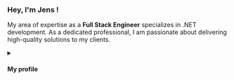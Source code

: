 ### Hey, I'm Jens <a href="https://github.com/codenameClass"></a> !

My area of expertise as a **Full Stack Engineer** specializes in .NET development. As a dedicated professional, I am passionate about delivering high-quality solutions to my clients.

<details><summary><h4>My profile</h4></summary>

<ul>

<li>🚀 <b>.NET development:</b>
<p>Extensive experience developing applications with the .NET framework, including ADO.NET, Entity Framework, ASP.NET, and .NET Core.</P>
</li>

<li>🧑‍💻 <b>Programming proficiency:</b>
<p>High level of proficiency in multiple programming languages, expertise in JavaScript and C#. Experience working with a diverse range of libraries and frameworks.</p>
</li>

<li>🌐 <b>API development:</b>
<p>Passion for developing efficient and scalable APIs that power modern applications. Expertise includes building both RESTful and Minimal APIs, working with a variety of technologies and tools such as Node.js, Express.js, Firebase and ASP.NET Core.</p>
</li>

<li>🧪 <b>Testing:</b>
<p>Strong focus on writing effective automated tests to ensure high-quality code and minimize the risk of bugs. Experience working with a variety of testing frameworks, including NUnit and MSUnit. Expertise in xUnit to ensure the quality and reliability of software applications.</p>
</li>

<li>🌎 <b>Web development:</b>
<p>Enjoy building responsive, user-friendly web applications, experience working with HTML and CSS. Deep understanding of React and it's concepts, utilizing it as primary library for developing full-stack applications.</p>
</li>

<li>☁️ <b>Cloud and automation:</b>
<p>Hands-on experience in cloud computing, proficient in developing solutions on Azure. Strong command over scripting and automation tools like Ansible and vRealize, allowing to optimize workflows and build reliable systems. Passionate about continuously improving the development process through automation and integrating CI/CD pipelines to ensure the delivery of high-quality software.</p>
</li>

</ul>

</details>
